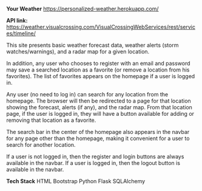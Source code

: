 ****Your Weather****
https://personalized-weather.herokuapp.com/

**API link:** https://weather.visualcrossing.com/VisualCrossingWebServices/rest/services/timeline/

This site presents basic weather forecast data, weather alerts (storm watches/warnings), and a radar map for a given location.

In addition, any user who chooses to register with an email and password may save a searched location as a favorite (or remove a location from his favorites). The list of favorites appears on the homepage if a user is logged in.

Any user (no need to log in) can search for any location from the homepage. The browser will then be redirected to a page for that location showing the forecast, alerts (if any), and the radar map. From that location page, if the user is logged in, they will have a button available for adding or removing that location as a favorite.

The search bar in the center of the homepage also appears in the navbar for any page other than the homepage, making it convenient for a user to search for another location.

If a user is not logged in, then the register and login buttons are always available in the navbar. If a user is logged in, then the logout button is available in the navbar.

**Tech Stack**
HTML
Bootstrap
Python
Flask
SQLAlchemy
